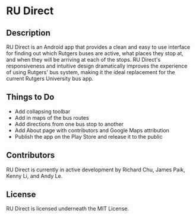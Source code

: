 # RU Direct

## Description
RU Direct is an Android app that provides a clean and easy to use interface for finding out which Rutgers buses are active, what places they stop at, and when they will be arriving at each of the stops. RU Direct's responsiveness and intuitive design dramatically improves the experience of using Rutgers' bus system, making it the ideal replacement for the current Rutgers University bus app.

## Things to Do
- Add collapsing toolbar
- Add in maps of the bus routes
- Add directions from one bus stop to another
- Add About page with contributors and Google Maps attribution
- Publish the app on the Play Store and release it to the public

## Contributors
RU Direct is currently in active development by Richard Chu, James Paik, Kenny Li, and Andy Le.

## License
RU Direct is licensed underneath the MIT License.
